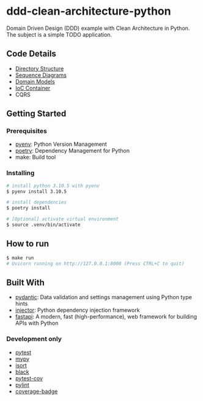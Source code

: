 # ddd-clean-architecture-python

Domain Driven Design (DDD) example with Clean Architecture in Python.  
The subject is a simple TODO application.  

## Code Details

- [Directory Structure](./docs/directory_structure.md)
- [Sequence Diagrams](./docs/sequence_diagrams.md)
- [Domain Models](./docs/domain_models.md)
- [IoC Container](./docs/ioc_container.md)
- CQRS

## Getting Started

### Prerequisites

- [pyenv]: Python Version Management
- [poetry]: Dependency Management for Python
- make: Build tool

### Installing

```bash
# install python 3.10.5 with pyenv
$ pyenv install 3.10.5

# install dependencies
$ poetry install

# [Optional] activate virtual environment
$ source .venv/bin/activate
```

## How to run

```bash
$ make run
# Uvicorn running on http://127.0.0.1:8000 (Press CTRL+C to quit)
```

## Built With

- [pydantic]: Data validation and settings management using Python type hints
- [injector]: Python dependency injection framework
- [fastapi]: A modern, fast (high-performance), web framework for building APIs with Python

### Development only

- [pytest]
- [mypy]
- [isort]
- [black]
- [pytest-cov]
- [pylint]
- [coverage-badge]

[pyenv]: https://github.com/pyenv/pyenv
[poetry]: https://github.com/python-poetry/poetry
[pydantic]: https://github.com/samuelcolvin/pydantic
[injector]: https://github.com/alecthomas/injector
[fastapi]: https://github.com/tiangolo/fastapi
[pytest]: https://github.com/pytest-dev/pytest
[mypy]: https://github.com/python/mypy
[isort]: https://github.com/PyCQA/isort
[black]: https://github.com/psf/black
[pytest-cov]: https://github.com/pytest-dev/pytest-cov
[pylint]: https://github.com/PyCQA/pylint
[coverage-badge]: https://github.com/dbrgn/coverage-badge

